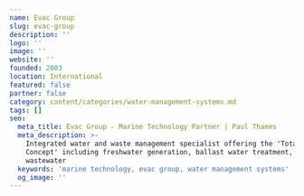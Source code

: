 ```yaml
---
name: Evac Group
slug: evac-group
description: ''
logo: ''
image: ''
website: ''
founded: 2003
location: International
featured: false
partner: false
category: content/categories/water-management-systems.md
tags: []
seo:
  meta_title: Evac Group - Marine Technology Partner | Paul Thames
  meta_description: >-
    Integrated water and waste management specialist offering the 'Total
    Concept' including freshwater generation, ballast water treatment, and
    wastewater
  keywords: 'marine technology, evac group, water management systems'
  og_image: ''
---
```


